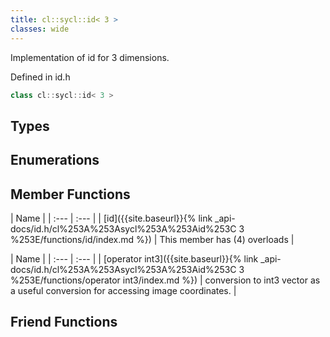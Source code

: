 ```yaml
---
title: cl::sycl::id< 3 >
classes: wide
---
```



Implementation of id for 3 dimensions. 

Defined in id.h

```cpp
class cl::sycl::id< 3 >
```

## Types

## Enumerations

## Member Functions

  | Name |
| :--- | :--- |
| [id]({{site.baseurl}}{% link _api-docs/id.h/cl%253A%253Asycl%253A%253Aid%253C 3 %253E/functions/id/index.md %}) | This member has (4) overloads |

  | Name |
| :--- | :--- |
| [operator int3]({{site.baseurl}}{% link _api-docs/id.h/cl%253A%253Asycl%253A%253Aid%253C 3 %253E/functions/operator int3/index.md %}) | conversion to int3 vector as a useful conversion for accessing image coordinates.  |


## Friend Functions

